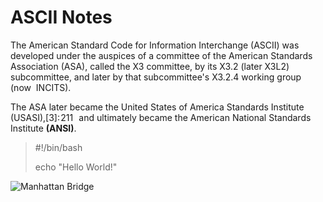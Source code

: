 # ASCII Notes

The American Standard Code for Information 
Interchange (ASCII) was developed under the 
auspices of a committee of the American Standards 
Association (ASA), called the X3 committee, by 
its X3.2 (later X3L2) subcommittee, and later by 
that subcommittee's X3.2.4 working group (now 
INCITS). 

The ASA later became the United States 
of America Standards Institute (USASI),[3]: 211  
and ultimately became the American National 
Standards Institute **(ANSI)**.
> #!/bin/bash
>
> echo "Hello World!"


![Manhattan Bridge](https://en.wikipedia.org/wiki/Manhattan_Bridge#/media/File:Manhattan_Bridge_May_2022_010.jpg)



